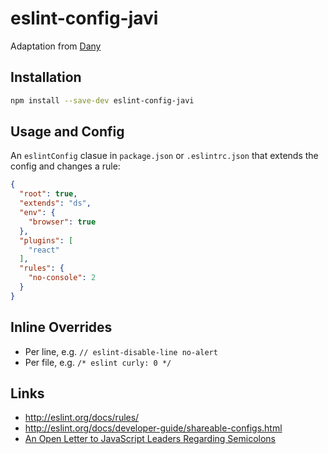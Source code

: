 # eslint-config-javi

Adaptation from [Dany](https://github.com/danyshaanan)

## Installation

```bash
npm install --save-dev eslint-config-javi
```

## Usage and Config

An `eslintConfig` clasue in `package.json` or `.eslintrc.json` that extends the config and changes a rule:

```json
{
  "root": true,
  "extends": "ds",
  "env": {
    "browser": true
  },
  "plugins": [
    "react"
  ],
  "rules": {
    "no-console": 2
  }
}
```

## Inline Overrides

* Per line, e.g. `// eslint-disable-line no-alert`
* Per file, e.g. `/* eslint curly: 0 */`

## Links

* http://eslint.org/docs/rules/
* http://eslint.org/docs/developer-guide/shareable-configs.html
* [An Open Letter to JavaScript Leaders Regarding Semicolons](http://blog.izs.me/post/2353458699)
